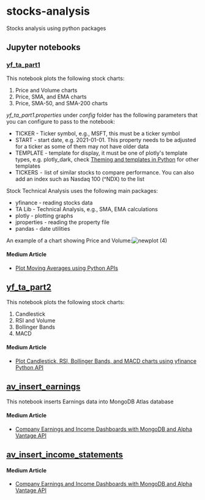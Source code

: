 # stocks-analysis
Stocks analysis using python packages

## Jupyter notebooks
### [yf_ta_part1](yf_ta_part1.ipynb)
This notebook plots the following stock charts:
1. Price and Volume charts
2. Price, SMA, and EMA charts
4. Price, SMA-50, and SMA-200 charts

_yf_ta_part1.properties_ under _config_ folder has the following parameters that you can configure to pass to the notebook:
- TICKER - Ticker symbol, e.g., MSFT, this must be a ticker symbol
- START - start date, e.g. 2021-01-01. This property needs to be adjusted for a ticker as some of them may not have older data
- TEMPLATE - template for display, it must be one of plotly's template types, e.g. plotly_dark, check [Theming and templates in Python](https://plotly.com/python/templates/) for other templates
- TICKERS  -  list of similar stocks to compare performance. You can also add an index such as Nasdaq 100 (^NDX) to the list


Stock Technical Analysis uses the following main packages:
- yfinance - reading stocks data
- TA Lib - Technical Analysis, e.g., SMA, EMA calculations
- plotly - plotting graphs
- jproperties - reading the property file
- pandas - date utilities

An example of a chart showing Price and Volume:![newplot (4)](https://github.com/smudali/stocks-analysis/assets/30547825/69aa318a-c6cf-4516-9060-17eb8522d749)

#### Medium Article
- [Plot Moving Averages using Python APIs](https://medium.com/@sugath.mudali/plot-moving-averages-using-python-apis-9a313b2b75ae)

## [yf_ta_part2](yf_ta_part2.ipynb)
This notebook plots the following stock charts:
1. Candlestick
2. RSI and Volume
3. Bollinger Bands
4. MACD

#### Medium Article
- [Plot Candlestick, RSI, Bollinger Bands, and MACD charts using yfinance Python API](https://medium.com/@sugath.mudali/plot-candlestick-rsi-bollinger-bands-and-macd-charts-using-yfinance-python-api-1c2cb182d147)

## [av_insert_earnings](av_insert_earnings.ipynb)
This notebook inserts Earnings data into MongoDB Atlas database

#### Medium Article
- [Company Earnings and Income Dashboards with MongoDB and Alpha Vantage API](https://medium.com/@sugath.mudali/company-earnings-and-income-dashboards-with-mongodb-and-alpha-vantage-api-8c03341f8d3c)

## [av_insert_income_statements](av_insert_income_statements.ipynb)
#### Medium Article
- [Company Earnings and Income Dashboards with MongoDB and Alpha Vantage API](https://medium.com/@sugath.mudali/company-earnings-and-income-dashboards-with-mongodb-and-alpha-vantage-api-8c03341f8d3c)

